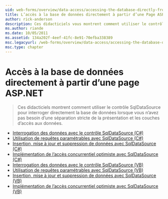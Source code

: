 ```yaml
---
uid: web-forms/overview/data-access/accessing-the-database-directly-from-an-aspnet-page/index
title: L’accès à la base de données directement à partir d’une Page ASP.NET | Microsoft Docs
author: rick-anderson
description: Ces didacticiels vous montrent comment utiliser le contrôle SqlDataSource pour interroger directement la base de données lorsque vous n’avez pas besoin d’une séparation stricte de la présentation et de données...
ms.author: riande
ms.date: 10/05/2011
ms.assetid: 134a202f-4eef-41fc-8e91-70efba338389
msc.legacyurl: /web-forms/overview/data-access/accessing-the-database-directly-from-an-aspnet-page
msc.type: chapter
---
```

<a name="accessing-the-database-directly-from-an-aspnet-page"></a>Accès à la base de données directement à partir d’une page ASP.NET
====================
> Ces didacticiels montrent comment utiliser le contrôle SqlDataSource pour interroger directement la base de données lorsque vous n’avez pas besoin d’une séparation stricte de la présentation et les couches d’accès aux données.


- [Interrogation des données avec le contrôle SqlDataSource (C#)](querying-data-with-the-sqldatasource-control-cs.md)
- [Utilisation de requêtes paramétrables avec SqlDataSource (C#)](using-parameterized-queries-with-the-sqldatasource-cs.md)
- [Insertion, mise à jour et suppression de données avec SqlDataSource (C#)](inserting-updating-and-deleting-data-with-the-sqldatasource-cs.md)
- [Implémentation de l’accès concurrentiel optimiste avec SqlDataSource (C#)](implementing-optimistic-concurrency-with-the-sqldatasource-cs.md)
- [Interrogation des données avec le contrôle SqlDataSource (VB)](querying-data-with-the-sqldatasource-control-vb.md)
- [Utilisation de requêtes paramétrables avec SqlDataSource (VB)](using-parameterized-queries-with-the-sqldatasource-vb.md)
- [Insertion, mise à jour et suppression de données avec SqlDataSource (VB)](inserting-updating-and-deleting-data-with-the-sqldatasource-vb.md)
- [Implémentation de l’accès concurrentiel optimiste avec SqlDataSource (VB)](implementing-optimistic-concurrency-with-the-sqldatasource-vb.md)
